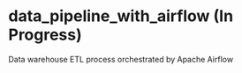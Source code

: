 # data_pipeline_with_airflow (In Progress)
Data warehouse ETL process orchestrated by Apache Airflow 
